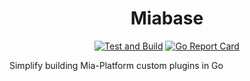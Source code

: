 <div align="center">
  <h1>Miabase</h1>

  [![Test and Build][github-actions-svg]][github-actions]
  [![Go Report Card][goreportcard-img]][goreportcard-link]

</div>

Simplify building Mia-Platform custom plugins in Go

[github-actions]: https://github.com/danibix95/miabase/actions/workflows/go.yml
[github-actions-svg]: https://github.com/danibix95/miabase/actions/workflows/go.yml/badge.svg?branch=main

[goreportcard-img]: https://goreportcard.com/badge/github.com/danibix95/miabase
[goreportcard-link]: https://goreportcard.com/report/github.com/danibix95/miabase
